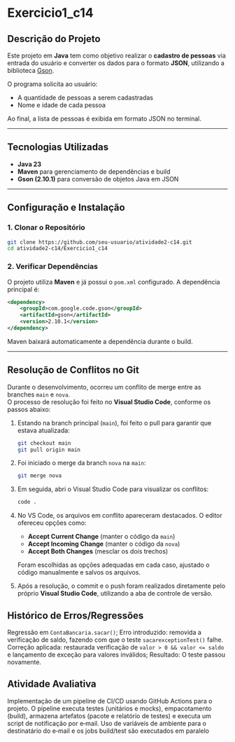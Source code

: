 # Exercicio1_c14

## Descrição do Projeto
Este projeto em **Java** tem como objetivo realizar o **cadastro de pessoas** via entrada do usuário e converter os dados para o formato **JSON**, utilizando a biblioteca [Gson](https://github.com/google/gson).  

O programa solicita ao usuário:
- A quantidade de pessoas a serem cadastradas  
- Nome e idade de cada pessoa  

Ao final, a lista de pessoas é exibida em formato JSON no terminal.  

---

## Tecnologias Utilizadas
- **Java 23**  
- **Maven** para gerenciamento de dependências e build  
- **Gson (2.10.1)** para conversão de objetos Java em JSON  

---

## Configuração e Instalação

### 1. Clonar o Repositório
```bash
git clone https://github.com/seu-usuario/atividade2-c14.git
cd atividade2-c14/Exercicio1_c14
```

### 2. Verificar Dependências
O projeto utiliza **Maven** e já possui o `pom.xml` configurado. A dependência principal é:

```xml
<dependency>
    <groupId>com.google.code.gson</groupId>
    <artifactId>gson</artifactId>
    <version>2.10.1</version>
</dependency>
```

Maven baixará automaticamente a dependência durante o build.  

---

## Resolução de Conflitos no Git

Durante o desenvolvimento, ocorreu um conflito de merge entre as branches `main` e `nova`.  
O processo de resolução foi feito no **Visual Studio Code**, conforme os passos abaixo:

1. Estando na branch principal (`main`), foi feito o pull para garantir que estava atualizada:  
   ```bash
   git checkout main
   git pull origin main
   ```

2. Foi iniciado o merge da branch `nova` na `main`:  
   ```bash
   git merge nova
   ```

3. Em seguida, abri o Visual Studio Code para visualizar os conflitos:  
   ```bash
   code .
   ```

4. No VS Code, os arquivos em conflito apareceram destacados. O editor ofereceu opções como:  
   - **Accept Current Change** (manter o código da `main`)  
   - **Accept Incoming Change** (manter o código da `nova`)  
   - **Accept Both Changes** (mesclar os dois trechos)  

   Foram escolhidas as opções adequadas em cada caso, ajustado o código manualmente e salvos os arquivos.

5. Após a resolução, o commit e o push foram realizados diretamente pelo próprio **Visual Studio Code**, utilizando a aba de controle de versão.

## Histórico de Erros/Regressões
Regressão em `ContaBancaria.sacar()`;
Erro introduzido: removida a verificação de saldo, fazendo com que o teste `sacarexceptionTest()` falhe.
Correção aplicada: restaurada verificação de `valor > 0 && valor <= saldo` e lançamento de exceção para valores inválidos;
Resultado: O teste passou novamente.

## Atividade Avaliativa

Implementação de um pipeline de CI/CD usando GitHub Actions para o projeto. O pipeline executa testes (unitários e mocks), empacotamento (build), armazena artefatos (pacote e relatório de testes) e executa um script de notificação por e‑mail. Uso de variáveis de ambiente para o destinatário do e‑mail e os jobs build/test são executados em paralelo
